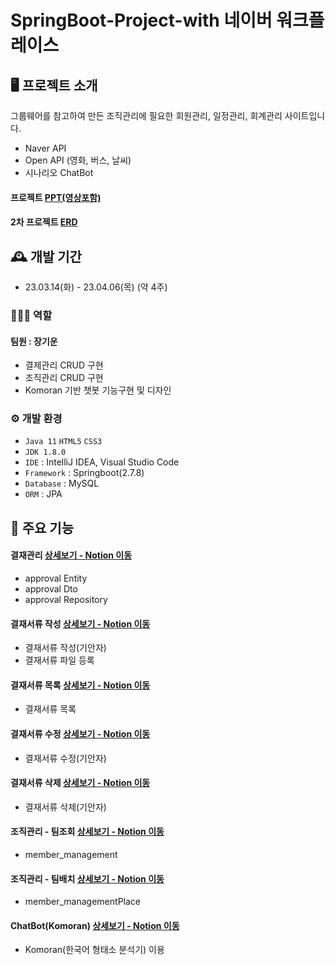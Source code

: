 # SpringBoot-Project-with 네이버 워크플레이스

## 🖥️ 프로젝트 소개
그룹웨어를 참고하여 만든 조직관리에 
필요한 회원관리, 일정관리, 회계관리 사이트입니다.<br>

- Naver API
- Open API (영화, 버스, 날씨)
- 시나리오 ChatBot
#### 프로젝트 <a href="https://drive.google.com/file/d/1FHsI-rX1OwNvUHFveiYDsOoQJynPFCqZ/view?usp=share_link">PPT(영상포함)</a><br>
#### 2차 프로젝트 <a href="https://drive.google.com/file/d/109rDivj4s2M8NQT8NK4cvoIN1rKUvSya/view?usp=share_link">ERD</a><br>

## 🕰️ 개발 기간
* 23.03.14(화) - 23.04.06(목) (약 4주)

### 🧑‍🤝‍🧑 역할
 #### 팀원 : 장기운 
 - 결제관리 CRUD 구현
 - 조직관리 CRUD 구현
 - Komoran 기반 챗봇 기능구현 및 디자인

### ⚙️ 개발 환경
- `Java 11` `HTML5` `CSS3`
- `JDK 1.8.0`
- `IDE` : IntelliJ IDEA, Visual Studio Code
- `Framework` : Springboot(2.7.8)
- `Database` : MySQL
- `ORM` : JPA

## 📌 주요 기능
#### 결재관리 <a href="https://rainbow-emmental-182.notion.site/7132e3d94366461e9e5cf5dedf78cb23">상세보기 - Notion 이동</a>
- approval Entity
- approval Dto
- approval Repository
#### 결재서류 작성 <a href="https://rainbow-emmental-182.notion.site/2a50dba862d9456fb8c9f05435cba3ed">상세보기 - Notion 이동</a>
- 결재서류 작성(기안자)
- 결재서류 파일 등록
#### 결재서류 목록 <a href="https://rainbow-emmental-182.notion.site/03300378d8854f92b5ec35e0e54ae2a4">상세보기 - Notion 이동</a>
- 결재서류 목록
#### 결재서류 수정 <a href="https://rainbow-emmental-182.notion.site/0ebe610e0c254731be4130dc183721ce">상세보기 - Notion 이동</a>
- 결재서류 수정(기안자)
#### 결재서류 삭제 <a href="https://rainbow-emmental-182.notion.site/226ccb9c5c94413096d4166914f869bd">상세보기 - Notion 이동</a>
- 결재서류 삭제(기안자)
#### 조직관리 - 팀조회 <a href="https://rainbow-emmental-182.notion.site/f9b27c042c6d4456902da0f6920b576d">상세보기 - Notion 이동</a>
- member_management
#### 조직관리 - 팀배치 <a href="https://rainbow-emmental-182.notion.site/14c675e0dda7470891c5f55e3df1f4c7">상세보기 - Notion 이동</a>
- member_managementPlace
#### ChatBot(Komoran) <a href="https://rainbow-emmental-182.notion.site/ChatBot-Komoran-0d40c824bdd24655933077f90d56cf8b">상세보기 - Notion 이동</a>
- Komoran(한국어 형태소 분석기) 이용
